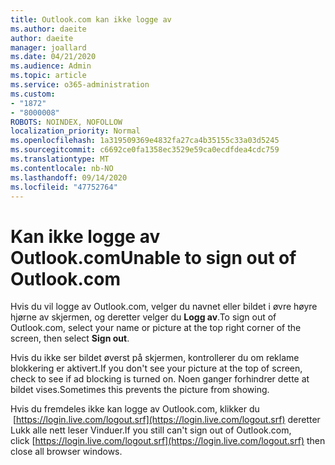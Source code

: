 ```yaml
---
title: Outlook.com kan ikke logge av
ms.author: daeite
author: daeite
manager: joallard
ms.date: 04/21/2020
ms.audience: Admin
ms.topic: article
ms.service: o365-administration
ms.custom:
- "1872"
- "8000008"
ROBOTS: NOINDEX, NOFOLLOW
localization_priority: Normal
ms.openlocfilehash: 1a319509369e4832fa27ca4b35155c33a03d5245
ms.sourcegitcommit: c6692ce0fa1358ec3529e59ca0ecdfdea4cdc759
ms.translationtype: MT
ms.contentlocale: nb-NO
ms.lasthandoff: 09/14/2020
ms.locfileid: "47752764"
---
```

# <a name="unable-to-sign-out-of-outlookcom"></a><span data-ttu-id="ab0cd-102">Kan ikke logge av Outlook.com</span><span class="sxs-lookup"><span data-stu-id="ab0cd-102">Unable to sign out of Outlook.com</span></span>

<span data-ttu-id="ab0cd-103">Hvis du vil logge av Outlook.com, velger du navnet eller bildet i øvre høyre hjørne av skjermen, og deretter velger du **Logg av**.</span><span class="sxs-lookup"><span data-stu-id="ab0cd-103">To sign out of Outlook.com, select your name or picture at the top right corner of the screen, then select **Sign out**.</span></span>

<span data-ttu-id="ab0cd-104">Hvis du ikke ser bildet øverst på skjermen, kontrollerer du om reklame blokkering er aktivert.</span><span class="sxs-lookup"><span data-stu-id="ab0cd-104">If you don't see your picture at the top of screen, check to see if ad blocking is turned on.</span></span> <span data-ttu-id="ab0cd-105">Noen ganger forhindrer dette at bildet vises.</span><span class="sxs-lookup"><span data-stu-id="ab0cd-105">Sometimes this prevents the picture from showing.</span></span>

<span data-ttu-id="ab0cd-106">Hvis du fremdeles ikke kan logge av Outlook.com, klikker du  [https://login.live.com/logout.srf](https://login.live.com/logout.srf) deretter Lukk alle nett leser Vinduer.</span><span class="sxs-lookup"><span data-stu-id="ab0cd-106">If you still can't sign out of Outlook.com, click [https://login.live.com/logout.srf](https://login.live.com/logout.srf) then close all browser windows.</span></span>